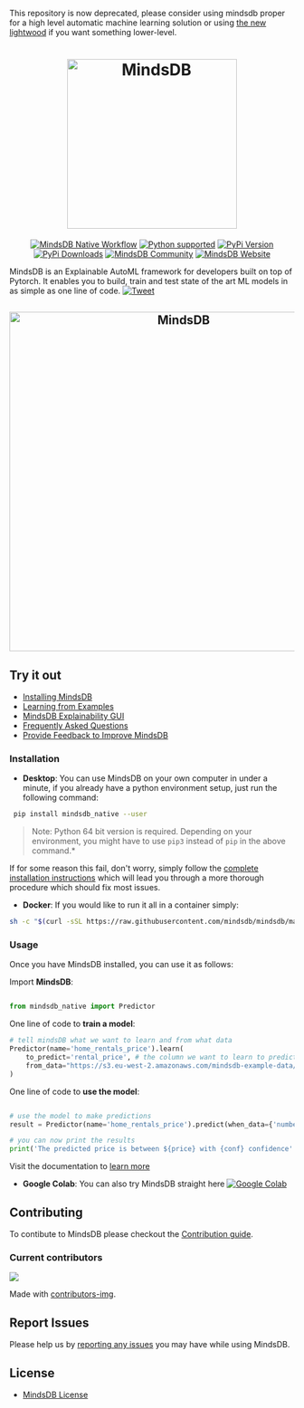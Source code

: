 This repository is now deprecated, please consider using mindsdb proper for a high level automatic machine learning solution or using [the new lightwood](https://github.com/mindsdb/lightwood) if you want something lower-level.


<h1 align="center">
	<img width="300" src="https://github.com/mindsdb/mindsdb_native/blob/stable/assets/MindsDBColorPurp@3x.png?raw=true" alt="MindsDB"> 
	<br>
</h1>

<p align="center">
   <a href="https://github.com/mindsdb/mindsdb_native/actions"><img src="https://github.com/mindsdb/mindsdb_native/workflows/MindsDB%20Native%20workflow/badge.svg" alt="MindsDB Native Workflow"></a>
  <a href="https://www.python.org/downloads/"><img src="https://img.shields.io/badge/python-3.6%20|%203.7|%203.8-brightgreen.svg" alt="Python supported"></a>
   <a href="https://pypi.org/project/mindsdb_native/"><img src="https://badge.fury.io/py/mindsdb-native.svg" alt="PyPi Version"></a>
  <a href="https://pypi.org/project/MindsDB/"><img src="https://img.shields.io/pypi/dm/mindsdb" alt="PyPi Downloads"></a>
  <a href="https://community.mindsdb.com/"><img src="https://img.shields.io/discourse/posts?server=https%3A%2F%2Fcommunity.mindsdb.com%2F" alt="MindsDB Community"></a>
  <a href="https://www.mindsdb.com/"><img src="https://img.shields.io/website?url=https%3A%2F%2Fwww.mindsdb.com%2F" alt="MindsDB Website"></a>
</p>

MindsDB is an Explainable AutoML framework for developers built on top of Pytorch. It enables you to build, train and test state of the art ML models in as simple as one line of code. [![Tweet](https://img.shields.io/twitter/url/http/shields.io.svg?style=social)](https://twitter.com/intent/tweet?text=Machine%20Learning%20in%20one%20line%20of%20code%21&url=https://www.mindsdb.com&via=mindsdb&hashtags=ai,ml,machine_learning,neural_networks)

<h2 align="center">
 <img width="600" src="https://github.com/mindsdb/mindsdb_native/blob/stable/assets/MindsDBTerminal.png?raw=true" alt="MindsDB">
</h2>


## Try it out

* [Installing MindsDB](https://docs.mindsdb.com/Installing/)
* [Learning from Examples](https://docs.mindsdb.com/tutorials/BasicExample/)
* [MindsDB Explainability GUI](https://docs.mindsdb.com/scout/Introduction/)
* [Frequently Asked Questions](https://docs.mindsdb.com/FAQ/)
* [Provide Feedback to Improve MindsDB](https://mindsdb.com/contact-us/)




### Installation


* **Desktop**: You can use MindsDB on your own computer in under a minute, if you already have a python environment setup, just run the following command:

```bash
 pip install mindsdb_native --user
```

>Note: Python 64 bit version is required. Depending on your environment, you might have to use `pip3` instead of `pip` in the above command.*

  If for some reason this fail, don't worry, simply follow the [complete installation instructions](https://docs.mindsdb.com/Installing/) which will lead you through a more thorough procedure which should fix most issues.

* **Docker**: If you would like to run it all in a container simply:  

```bash
sh -c "$(curl -sSL https://raw.githubusercontent.com/mindsdb/mindsdb/master/distributions/docker/build-docker.sh)"
```


### Usage

Once you have MindsDB installed, you can use it as follows:

Import **MindsDB**:

```python

from mindsdb_native import Predictor

```

One line of code to **train a model**:

```python
# tell mindsDB what we want to learn and from what data
Predictor(name='home_rentals_price').learn(
    to_predict='rental_price', # the column we want to learn to predict given all the data in the file
    from_data="https://s3.eu-west-2.amazonaws.com/mindsdb-example-data/home_rentals.csv" # the path to the file where we can learn from, (note: can be url)
)

```

One line of code to **use the model**:

```python

# use the model to make predictions
result = Predictor(name='home_rentals_price').predict(when_data={'number_of_rooms': 2, 'initial_price': 2000, 'number_of_bathrooms':1, 'sqft': 1190})

# you can now print the results
print('The predicted price is between ${price} with {conf} confidence'.format(price=result[0].explanation['rental_price']['confidence_interval'], conf=result[0].explanation['rental_price']['confidence']))

```

Visit the documentation to [learn more](https://docs.mindsdb.com/)

* **Google Colab**: You can also try MindsDB straight here [![Google Colab](https://colab.research.google.com/assets/colab-badge.svg "MindsDB")](https://colab.research.google.com/drive/1qsIkMeAQFE-MOEANd1c6KMyT44OnycSb)


## Contributing

To contibute to MindsDB please checkout the [Contribution guide](https://github.com/mindsdb/mindsdb_native/blob/stable/CONTRIBUTING.md).

### Current contributors 

<a href="https://github.com/mindsdb/mindsdb_native/graphs/contributors">
  <img src="https://contributors-img.web.app/image?repo=mindsdb/mindsdb_native" />
</a>

Made with [contributors-img](https://contributors-img.web.app).

## Report Issues

Please help us by [reporting any issues](https://github.com/mindsdb/mindsdb/issues/new/choose) you may have while using MindsDB.

## License

* [MindsDB License](https://github.com/mindsdb/mindsdb/blob/master/LICENSE)
